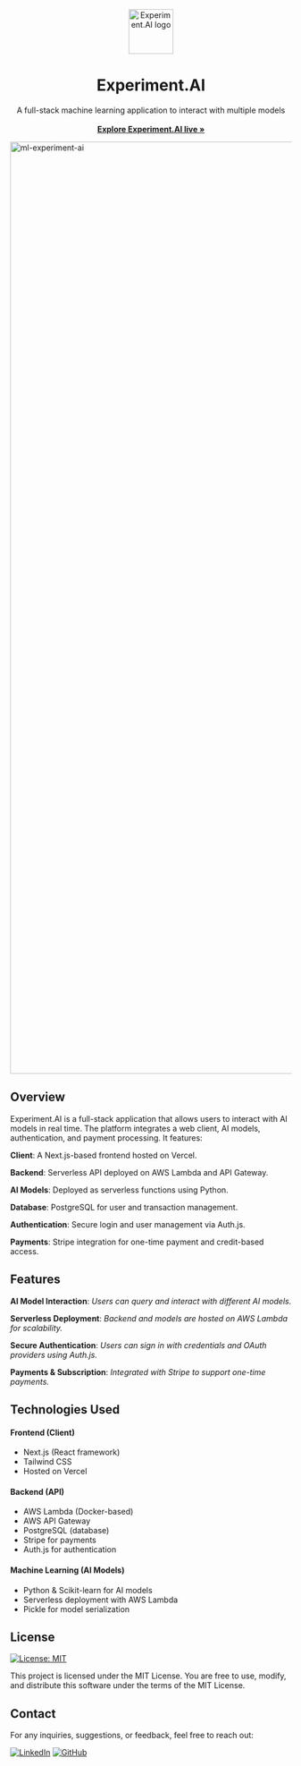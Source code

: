 <!-- PROJECT LOGO -->
<div align="center">
  <a href="https://ml-experiment-ai.vercel.app/">
    <img src="public/ml-spam-detector.ico" alt="Experiment.AI logo" width="80" height="80">
  </a>

  <h1 align="center">Experiment.AI</h1>

  <p align="center">
     A full-stack machine learning application to interact with multiple models
    <br />
    <br />
    <a href="https://ml-experiment-ai.vercel.app/"><strong>Explore Experiment.AI live »</strong></a>
    <br />
  </p>
</div>

<img width="1667" alt="ml-experiment-ai" src="https://github.com/user-attachments/assets/72b4cfe7-d6b0-45a7-88d6-a3dc0b635918" />


## Overview

Experiment.AI is a full-stack application that allows users to interact with AI models in real time. The platform integrates a web client, AI models, authentication, and payment processing. It features:

**Client**: A Next.js-based frontend hosted on Vercel.

**Backend**: Serverless API deployed on AWS Lambda and API Gateway.

**AI Models**: Deployed as serverless functions using Python.

**Database**: PostgreSQL for user and transaction management.

**Authentication**: Secure login and user management via Auth.js.

**Payments**: Stripe integration for one-time payment and credit-based access.


## Features

**AI Model Interaction**: *Users can query and interact with different AI models.*

**Serverless Deployment**: *Backend and models are hosted on AWS Lambda for scalability.*

**Secure Authentication**: *Users can sign in with credentials and OAuth providers using Auth.js.*

**Payments & Subscription**: *Integrated with Stripe to support one-time payments.*


## Technologies Used

#### Frontend (Client)

- Next.js (React framework)
- Tailwind CSS
- Hosted on Vercel

#### Backend (API)

- AWS Lambda (Docker-based)
- AWS API Gateway
- PostgreSQL (database)
- Stripe for payments
- Auth.js for authentication

#### Machine Learning (AI Models)

- Python & Scikit-learn for AI models
- Serverless deployment with AWS Lambda
- Pickle for model serialization
  

## License

[![License: MIT](https://img.shields.io/badge/License-MIT-yellow.svg)](https://opensource.org/licenses/MIT)

This project is licensed under the MIT License. You are free to use, modify, and distribute this software under the terms of the MIT License.

## Contact

For any inquiries, suggestions, or feedback, feel free to reach out:

[![LinkedIn](https://img.shields.io/badge/linkedin-%230077B5.svg?style=for-the-badge&logo=linkedin&logoColor=white)](https://www.linkedin.com/in/tomasndlate/)
[![GitHub](https://img.shields.io/badge/github-%23121011.svg?style=for-the-badge&logo=github&logoColor=white)](https:/github.com/tomasndlate)
